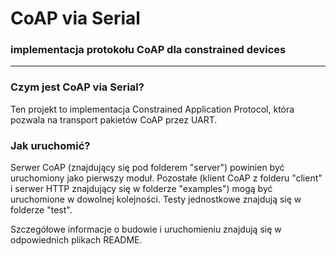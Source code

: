 # CoAP via Serial
### implementacja protokołu CoAP dla constrained devices
------
### Czym jest CoAP via Serial?
Ten projekt to implementacja Constrained Application Protocol, która pozwala na transport pakietów CoAP przez UART.

### Jak uruchomić?
Serwer CoAP (znajdujący się pod folderem "server") powinien być uruchomiony jako pierwszy moduł. Pozostałe (klient CoAP z folderu "client" i serwer HTTP znajdujący się w folderze "examples") mogą być uruchomione w dowolnej kolejności. Testy jednostkowe znajdują się w folderze "test".

Szczegółowe informacje o budowie i uruchomieniu znajdują się w odpowiednich plikach README.

